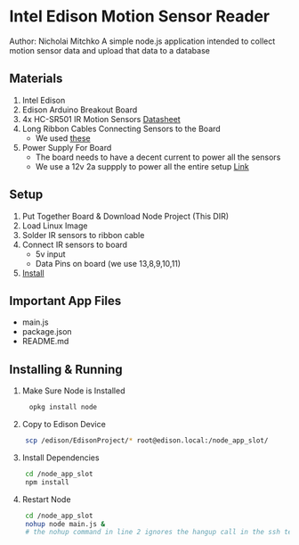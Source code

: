 Intel Edison Motion Sensor Reader
=================================
Author: Nicholai Mitchko
A simple node.js application intended to collect motion sensor data and upload that data to a database

Materials
---------
1. Intel Edison
2. Edison Arduino Breakout Board
3. 4x HC-SR501 IR Motion Sensors [Datasheet](https://www.mpja.com/download/31227sc.pdf)
4. Long Ribbon Cables Connecting Sensors to the Board
    * We used [these](http://www.amazon.com/Ribbon-Cable-10-wire-15ft/dp/B007R9SQQM?ie=UTF8&psc=1)
5. Power Supply For Board
    * The board needs to have a decent current to power all the sensors
    * We use a 12v 2a suppply to power all the entire setup [Link](http://www.amazon.com/Ribbon-Cable-10-wire-15ft/dp/B007R9SQQM?ie=UTF8&psc=1)

Setup
-----
1. Put Together Board & Download Node Project (This DIR)
2. Load Linux Image
3. Solder IR sensors to ribbon cable
4. Connect IR sensors to board
    * 5v input
    * Data Pins on board (we use 13,8,9,10,11)
5. <a href="Install">Install </a>


Important App Files
---------------------------
* main.js
* package.json
* README.md

<div id="Install"></div>

Installing & Running
-------------------------

1. Make Sure Node is Installed
```bash
     opkg install node
```
2. Copy to Edison Device
```bash
    scp /edison/EdisonProject/* root@edison.local:/node_app_slot/
```
3. Install Dependencies
```bash
    cd /node_app_slot
    npm install
```
4. Restart Node
```bash
    cd /node_app_slot
    nohup node main.js &
    # the nohup command in line 2 ignores the hangup call in the ssh terminal so it runs until killed manually
```